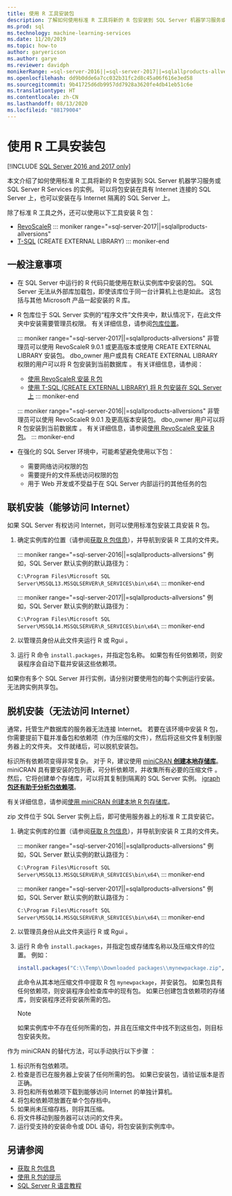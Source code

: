 ```yaml
---
title: 使用 R 工具安装包
description: 了解如何使用标准 R 工具将新的 R 包安装到 SQL Server 机器学习服务或 SQL Server R Services 的实例。
ms.prod: sql
ms.technology: machine-learning-services
ms.date: 11/20/2019
ms.topic: how-to
author: garyericson
ms.author: garye
ms.reviewer: davidph
monikerRange: =sql-server-2016||=sql-server-2017||=sqlallproducts-allversions
ms.openlocfilehash: dd9b0dde6a7cc032b31fc2d8c45a06f616e3ed58
ms.sourcegitcommit: 9b41725d6db9957dd7928a3620fe4db41eb51c6e
ms.translationtype: HT
ms.contentlocale: zh-CN
ms.lasthandoff: 08/13/2020
ms.locfileid: "88179004"
---
```

# <a name="install-packages-with-r-tools"></a>使用 R 工具安装包

[!INCLUDE [SQL Server 2016 and 2017 only](../../includes/applies-to-version/sqlserver2016-2017-only.md)]

本文介绍了如何使用标准 R 工具将新的 R 包安装到 SQL Server 机器学习服务或 SQL Server R Services 的实例。 可以将包安装在具有 Internet 连接的 SQL Server 上，也可以安装在与 Internet 隔离的 SQL Server 上。

除了标准 R 工具之外，还可以使用以下工具安装 R 包：

+ [RevoScaleR](install-r-packages-with-revoscaler.md)
::: moniker range="=sql-server-2017||=sqlallproducts-allversions"
+ [T-SQL](install-r-packages-with-tsql.md) (CREATE EXTERNAL LIBRARY)
::: moniker-end

## <a name="general-considerations"></a>一般注意事项

+ 在 SQL Server 中运行的 R 代码只能使用在默认实例库中安装的包。 SQL Server 无法从外部库加载包，即使该库位于同一台计算机上也是如此。
这包括与其他 Microsoft 产品一起安装的 R 库。

+ R 包库位于 SQL Server 实例的“程序文件”文件夹中，默认情况下，在此文件夹中安装需要管理员权限。 有关详细信息，请参阅[包库位置](../package-management/r-package-information.md#default-r-library-location)。

  ::: moniker range="=sql-server-2017||=sqlallproducts-allversions"
  非管理员可以使用 RevoScaleR 9.0.1 或更高版本或使用 CREATE EXTERNAL LIBRARY 安装包。 dbo_owner 用户或具有 CREATE EXTERNAL LIBRARY 权限的用户可以将 R 包安装到当前数据库  。 有关详细信息，请参阅：
  + [使用 RevoScaleR 安装 R 包](install-r-packages-with-revoscaler.md)
  + [使用 T-SQL (CREATE EXTERNAL LIBRARY) 将 R 包安装在 SQL Server 上](install-r-packages-with-tsql.md)
  ::: moniker-end

  ::: moniker range="=sql-server-2016||=sqlallproducts-allversions"
  非管理员可以使用 RevoScaleR 9.0.1 及更高版本安装包。 dbo_owner 用户可以将 R 包安装到当前数据库  。 有关详细信息，请参阅[使用 RevoScaleR 安装 R 包](install-r-packages-with-revoscaler.md)。
  ::: moniker-end

+ 在强化的 SQL Server 环境中，可能希望避免使用以下包：
  + 需要网络访问权限的包
  + 需要提升的文件系统访问权限的包
  + 用于 Web 开发或不受益于在 SQL Server 内部运行的其他任务的包

## <a name="online-installation-with-internet-access"></a>联机安装（能够访问 Internet）

如果 SQL Server 有权访问 Internet，则可以使用标准包安装工具安装 R 包。

1. 确定实例库的位置（请参阅[获取 R 包信息](../package-management/r-package-information.md)），并导航到安装 R 工具的文件夹。

   ::: moniker range="=sql-server-2016||=sqlallproducts-allversions"
   例如，SQL Server 默认实例的默认路径为：

   `C:\Program Files\Microsoft SQL Server\MSSQL13.MSSQLSERVER\R_SERVICES\bin\x64\`
   ::: moniker-end

   ::: moniker range="=sql-server-2017||=sqlallproducts-allversions"
   例如，SQL Server 默认实例的默认路径为：

   `C:\Program Files\Microsoft SQL Server\MSSQL14.MSSQLSERVER\R_SERVICES\bin\x64\`
   ::: moniker-end

1. 以管理员身份从此文件夹运行 R 或 Rgui   。

1. 运行 R 命令 `install.packages`，并指定包名称。 如果包有任何依赖项，则安装程序会自动下载并安装这些依赖项。

如果你有多个 SQL Server 并行实例，请分别对要使用包的每个实例运行安装。 无法跨实例共享包。

## <a name="offline-installation-no-internet-access"></a><a name = "bkmk_offlineInstall"></a> 脱机安装（无法访问 Internet）

通常，托管生产数据库的服务器无法连接 Internet。 若要在该环境中安装 R 包，你需要提前下载并准备包和依赖项（作为压缩的文件），然后将这些文件复制到服务器上的文件夹。 文件就绪后，可以脱机安装包。

标识所有依赖项变得非常复杂。 对于 R，建议使用 [miniCRAN **创建本地存储库**](https://andrie.github.io/miniCRAN/)。
miniCRAN 具有要安装的包列表，可分析依赖项，并收集所有必要的压缩文件  。 然后，它将创建单个存储库，可以将其复制到隔离的 SQL Server 实例。 [igraph **包还有助于分析包依赖项**](https://igraph.org/r/)。

有关详细信息，请参阅[使用 miniCRAN 创建本地 R 包存储库](create-a-local-package-repository-using-minicran.md)。

zip 文件位于 SQL Server 实例上后，即可使用服务器上的标准 R 工具安装它。

1. 确定实例库的位置（请参阅[获取 R 包信息](../package-management/r-package-information.md)），并导航到安装 R 工具的文件夹。 

   ::: moniker range="=sql-server-2016||=sqlallproducts-allversions"
   例如，SQL Server 默认实例的默认路径为：

   `C:\Program Files\Microsoft SQL Server\MSSQL13.MSSQLSERVER\R_SERVICES\bin\x64\`
   ::: moniker-end

   ::: moniker range="=sql-server-2017||=sqlallproducts-allversions"
   例如，SQL Server 默认实例的默认路径为：

   `C:\Program Files\Microsoft SQL Server\MSSQL14.MSSQLSERVER\R_SERVICES\bin\x64\`
   ::: moniker-end

1. 以管理员身份从此文件夹运行 R 或 Rgui   。

1. 运行 R 命令 `install.packages`，并指定包或存储库名称以及压缩文件的位置。 例如：

   ```R
   install.packages("C:\\Temp\\Downloaded packages\\mynewpackage.zip", repos=NULL)
   ```

   此命令从其本地压缩文件中提取 R 包 `mynewpackage`，并安装包。 如果包具有任何依赖项，则安装程序会检查库中的现有包。 如果已创建包含依赖项的存储库，则安装程序还将安装所需的包。

   > [!NOTE]
   > 如果实例库中不存在任何所需的包，并且在压缩文件中找不到这些包，则目标包安装失败。

作为 miniCRAN 的替代方法，可以手动执行以下步骤  ：

1. 标识所有包依赖项。
1. 检查是否已在服务器上安装了任何所需的包。 如果已安装包，请验证版本是否正确。
1. 将包和所有依赖项下载到能够访问 Internet 的单独计算机。
1. 将包和依赖项放置在单个包存档中。
1. 如果尚未压缩存档，则将其压缩。
1. 将文件移动到服务器可以访问的文件夹。
1. 运行受支持的安装命令或 DDL 语句，将包安装到实例库中。

## <a name="see-also"></a>另请参阅

+ [获取 R 包信息](r-package-information.md)
+ [使用 R 包的提示](tips-for-using-r-packages.md)
+ [SQL Server R 语言教程](../tutorials/sql-server-r-tutorials.md)
